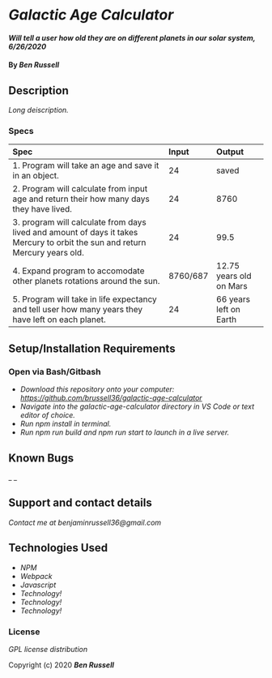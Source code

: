 # _Galactic Age Calculator_

#### _Will tell a user how old they are on different planets in our solar system, 6/26/2020_

#### By _**Ben Russell**_

## Description

_Long deiscription._

### Specs
| Spec | Input | Output |
| :-------------     | :------------- | :------------- |
| 1. Program will take an age and save it in an object. | 24 | saved |
| 2. Program will calculate from input age and return their how many days they have lived. | 24 | 8760 |
| 3. program will calculate from days lived and amount of days it takes Mercury to orbit the sun and return Mercury years old. | 24 | 99.5 |
| 4. Expand program to accomodate other planets rotations around the sun. | 8760/687 | 12.75 years old on Mars | 
| 5. Program will take in life expectancy and tell user how many years they have left on each planet. | 24 | 66 years left on Earth |

## Setup/Installation Requirements

### Open via Bash/Gitbash

* _Download this repository onto your computer: https://github.com/brussell36/galactic-age-calculator_
* _Navigate into the galactic-age-calculator directory in VS Code or text editor of choice._
* _Run npm install in terminal._
* _Run npm run build and npm run start to launch in a live server._


## Known Bugs

_ _
## Support and contact details

_Contact me at benjaminrussell36@gmail.com_

## Technologies Used

* _NPM_
* _Webpack_
* _Javascript_
* _Technology!_
* _Technology!_
* _Technology!_

### License

*GPL license distribution*

Copyright (c) 2020 **_Ben Russell_**
